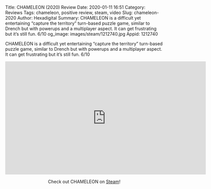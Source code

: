 Title: CHAMELEON (2020) Review
Date: 2020-01-11 16:51
Category: Reviews
Tags: chameleon, positive review, steam, video
Slug: chameleon-2020
Author: Hexadigital
Summary: CHAMELEON is a difficult yet entertaining “capture the territory” turn-based puzzle game, similar to Drench but with powerups and a multiplayer aspect. It can get frustrating but it’s still fun. 6/10
og_image: images/steam/1212740.jpg
Appid: 1212740

CHAMELEON is a difficult yet entertaining “capture the territory” turn-based puzzle game, similar to Drench but with powerups and a multiplayer aspect. It can get frustrating but it’s still fun. 6/10

<center><iframe src="https://www.youtube.com/embed/2PgwT0L1mGg?feature=oembed" allow="accelerometer; autoplay; encrypted-media; gyroscope; picture-in-picture" width="640" height="360" frameborder="0"></iframe>

Check out CHAMELEON on [Steam](https://store.steampowered.com/app/1212740/?curator_clanid=34633900)!</center>